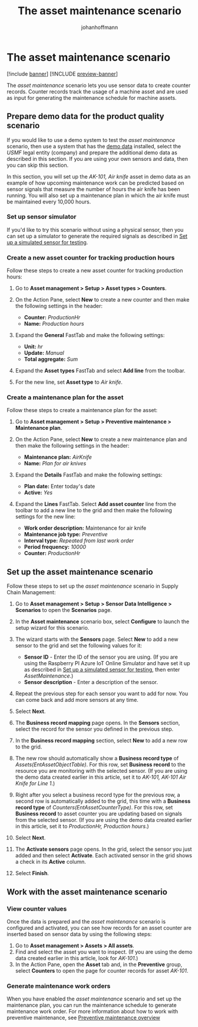 ﻿---
title: The asset maintenance scenario
description: The asset maintenance scenario lets you use sensor data to create counter records that track the usage of a machine asset.
author: johanhoffmann
ms.date: 09/02/2022
ms.topic: article
ms.search.form: IoTIntCoreScenarioManagement, IoTIntCoreScenarioConfigurationWizardV2
audience: Application User
ms.reviewer: kamaybac
ms.search.region: Global
ms.author: johanho
ms.search.validFrom: 2022-09-02
ms.dyn365.ops.version: 10.0.30
---

# The asset maintenance scenario

[!include [banner](../includes/banner.md)]
[!INCLUDE [preview-banner](../includes/preview-banner.md)]

The *asset maintenance* scenario lets you use sensor data to create counter records. Counter records track the usage of a machine asset and are used as input for generating the maintenance schedule for machine assets.

## Prepare demo data for the product quality scenario

If you would like to use a demo system to test the *asset maintenance* scenario, then use a system that has the [demo data](../../fin-ops-core/fin-ops/get-started/demo-data.md) installed, select the *USMF* legal entity (company) and prepare the additional demo data as described in this section. If you are using your own sensors and data, then you can skip this section.

In this section, you will set up the *AK-101, Air knife* asset in demo data as an example of how upcoming maintenance work can be predicted based on sensor signals that measure the number of hours the air knife has been running. You will also set up a maintenance plan in which the air knife must be maintained every 10,000 hours.

### Set up sensor simulator

If you'd like to try this scenario without using a physical sensor, then you can set up a simulator to generate the required signals as described in [Set up a simulated sensor for testing](sdi-set-up-simulated-sensor.md).

### Create a new asset counter for tracking production hours

Follow these steps to create a new asset counter for tracking production hours:

1. Go to **Asset management \> Setup \> Asset types \> Counters**.
1. On the Action Pane, select **New** to create a new counter and then make the following settings in the header:
    - **Counter:** *ProductionHr*
    - **Name:** *Production hours*

1. Expand the **General** FastTab and make the following settings:
    - **Unit:** *hr*
    - **Update:** *Manual*
    - **Total aggregate:** *Sum*

1. Expand the **Asset types** FastTab and select **Add line** from the toolbar.
1. For the new line, set **Asset type** to *Air knife*.

### Create a maintenance plan for the asset

Follow these steps to create a maintenance plan for the asset:

1. Go to **Asset management \> Setup \> Preventive maintenance \> Maintenance plan**.
1. On the Action Pane, select **New** to create a new maintenance plan and then make the following settings in the header:
    - **Maintenance plan:** *AirKnife*
    - **Name:** *Plan for air knives*

1. Expand the **Details** FastTab and make the following settings:
    - **Plan date:** Enter today's date
    - **Active:** *Yes*

1. Expand the **Lines** FastTab. Select **Add asset counter** line from the toolbar to add a new line to the grid and then make the following settings for the new line:
    - **Work order description:** Maintenance for air knife
    - **Maintenance job type:** *Preventive*
    - **Interval type:** *Repeated from last work order*
    - **Period frequency:** *10000*
    - **Counter:** *ProductionHr*

## Set up the asset maintenance scenario

Follow these steps to set up the *asset maintenance* scenario in Supply Chain Management:

1. Go to **Asset management \> Setup \> Sensor Data Intelligence \> Scenarios** to open the **Scenarios** page.
1. In the **Asset maintenance** scenario box, select **Configure** to launch the setup wizard for this scenario.
1. The wizard starts with the **Sensors** page. Select **New** to add a new sensor to the grid and set the following values for it:
    - **Sensor ID** - Enter the ID of the sensor you are using. (If you are using the Raspberry PI Azure IoT Online Simulator and have set it up as described in [Set up a simulated sensor for testing](sdi-set-up-simulated-sensor.md), then enter *AssetMaintenance*.)
    - **Sensor description** - Enter a description of the sensor.

1. Repeat the previous step for each sensor you want to add for now. You can come back and add more sensors at any time.
1. Select **Next**.
1. The **Business record mapping** page opens. In the **Sensors** section, select the record for the sensor you defined in the previous step.
1. In the **Business record mapping** section, select **New** to add a new row to the grid.
1. The new row should automatically show a **Business record type** of *Assets(EntAssetObjectTable)*. For this row, set **Business record** to the resource you are monitoring with the selected sensor. (If you are using the demo data created earlier in this article, set it to *AK-101, AK-101 Air Knife for Line 1*.)
1. Right after you select a business record type for the previous row, a second row is automatically added to the grid, this time with a **Business record type** of *Counters(EntAssetCounterType)*. For this row, set **Business record** to asset counter you are updating based on signals from the selected sensor. (If you are using the demo data created earlier in this article, set it to *ProductionHr, Production hours*.)
1. Select **Next**.
1. The **Activate sensors** page opens. In the grid, select the sensor you just added and then select **Activate**. Each activated sensor in the grid shows a check in its **Active** column.
1. Select **Finish**.

## Work with the asset maintenance scenario

### View counter values

Once the data is prepared and the *asset maintenance* scenario is configured and activated, you can see how records for an asset counter are inserted based on sensor data by using the following steps:

1. Go to **Asset management \> Assets \> All assets**.
1. Find and select the asset you want to inspect. (If you are using the demo data created earlier in this article, look for *AK-101*.)
1. In the Action Pane, open the **Asset** tab and, in the **Preventive** group, select **Counters** to open the page for counter records for asset *AK-101*.

### Generate maintenance work orders

When you have enabled the *asset maintenance* scenario and set up the maintenance plan, you can run the maintenance schedule to generate maintenance work order. For more information about how to work with preventive maintenance, see [Preventive maintenance overview](../asset-management/preventive-and-reactive-maintenance/preventive-maintenance-overview.md)
